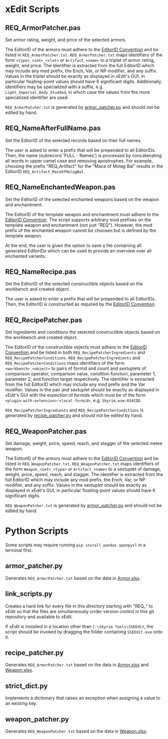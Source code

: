xEdit Scripts
=============

REQ_ArmorPatcher.pas
--------------------

Set armor rating, weight, and price of the selected armors.

The EditorID of the armors must adhere to the [EditorID Convention](../../wiki/EditorID-Convention#armor-clothing-and-jewelry-armo-records) and be listed in `REQ_ArmorPatcher.txt`. `REQ_ArmorPatcher.txt` maps identifiers of the form `<type>_<set>_<slot>` or `Artifact_<name>` to a triplet of armor rating, weight, and price. The identifier is extracted from the full EditorID which may include any mod prefix, the Ench, Var, or NP modifier, and any suffix. Values in the triplet should be exactly as displayed in xEdit's GUI, in particular floating-point values should have 6 significant digits. Additionally, identifiers may be specialized with a suffix, e.g. `Light_Imperial_Body_Studded`, in which case the values from the more specialized identifier are used.

`REQ_ArmorPatcher.txt` is generated by [armor_patcher.py](#armor_patcherpy) and should not be edited by hand.


REQ_NameAfterFullName.pas
-------------------------

Set the EditorID of the selected records based on their full names.

The user is asked to enter a prefix that will be prepended to all EditorIDs. Then, the name (subrecord 'FULL - Names') is processed by concatenating all words in upper camel case and removing apostrophes. For example, choosing the prefix "REQ\_Artifact" for the "Mace of Molag Bal" results in the EditorID `REQ_Artifact_MaceOfMolagBal`.

REQ_NameEnchantedWeapon.pas
---------------------------

Set the EditorID of the selected enchanted weapons based on the weapon and enchantment.

The EditorID of the template weapon and enchantment must adhere to the [EditorID Convention](../../wiki/EditorID-Convention). The script supports arbitrary mod prefixes on the template weapon and enchantment (not just "REQ"). However, the mod prefix of the enchanted weapon cannot be choosen but is defined by the template weapon.

At the end, the user is given the option to save a file containing all generated EditorIDs which can be used to provide an overview over all enchanted variants.

REQ_NameRecipe.pas
------------------

Set the EditorID of the selected constructible objects based on the workbench and created object.

The user is asked to enter a prefix that will be prepended to all EditorIDs. Then, the EditorID is constructed as required by the [EditorID Convention](../../wiki/EditorID-Convention#constructible-objects-cobj-records)

REQ_RecipePatcher.pas
---------------------

Set ingredients and conditions the selected constructible objects based on the workbench and created object.

The EditorID of the constructible objects must adhere to the [EditorID Convention](../../wiki/EditorID-Convention#constructible-objects-cobj-records) and be listed in both `REQ_RecipePatcherIngredients` and `REQ_RecipePatcherConditions`. `REQ_RecipePatcherIngredients` and `REQ_RecipePatcherConditions` maps identifiers of the form `<workbench>_<object>` to pairs of formid and count and sextuplets of comparison operator, comparison value, condition function, parameter 1, parameter 2, and function target respectively. The identifier is extracted from the full EditorID which may include any mod prefix and the Var modifier. Values in the pair and sextuplet should be exactly as displayed in xEdit's GUI with the expection of formids which must be of the form `<plugin-with-extension>:<local-formid>`, e.g. `Skyrim.esm:034CDD`.

`REQ_RecipePatcherIngredients` and `REQ_RecipePatcherConditions` is generated by [recipe_patcher.py](#recipe_patcherpy) and should not be edited by hand.

REQ_WeaponPatcher.pas
---------------------

Set damage, weight, price, speed, reach, and stagger of the selected melee weapon.

The EditorID of the armors must adhere to the [EditorID Convention](../../wiki/EditorID-Convention#weapon-weap-records) and be listed in `REQ_WeaponPatcher.txt`. `REQ_WeaponPatcher.txt` maps identifiers of the form `Weapon_<set>_<type>` or `Artifact_<name>` to a sextuplet of damage, weight, price, speed, reach, and stagger. The identifier is extracted from the full EditorID which may include any mod prefix, the Ench, Var, or NP modifier, and any suffix. Values in the sextuplet should be exactly as displayed in xEdit's GUI, in particular floating-point values should have 6 significant digits.

`REQ_WeaponPatcher.txt` is generated by [armor_patcher.py](#weapon_patcherpy) and should not be edited by hand.

Python Scripts
==============

Some scripts may require running `pip install pandas openpyxl` in a terminal first.

armor_patcher.py
----------------

Generates `REQ_ArmorPatcher.txt` based on the data in [Armor.xlsx](../Spreadsheet/Armor.xlsx).

link_scripts.py
---------------

Creates a hard link for every file in this directory starting with "REQ_" to xEdit so that the files are simultaneously under version control in this git repository and available to xEdit.

If xEdit is installed in a location other than `C:\Skyrim Tools\SSEEdit`, the script should be invoked by dragging the folder containing `SSEEdit.exe` onto it.

recipe_patcher.py
-----------------

Generates `REQ_ArmorPatcher.txt` based on the data in [Armor.xlsx](../Spreadsheet/Armor.xlsx) and [Weapon.xlsx](../Spreadsheet/Weapon.xlsx).

strict_dict.py
--------------

Implements a dictionary that raises an exception when assigning a value to an existing key.

weapon_patcher.py
-----------------

Generates `REQ_WeaponPatcher.txt` based on the data in [Weapon.xlsx](../Spreadsheet/Weapon.xlsx).

